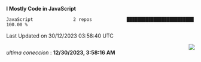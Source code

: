 
<!--START_SECTION:waka-->
**I Mostly Code in JavaScript** 

```text
JavaScript               2 repos             █████████████████████████   100.00 % 
```




 Last Updated on 30/12/2023 03:58:40 UTC
<!--END_SECTION:waka-->

<div style="display: flex; justify-content: space-between;">
 <p align="right"><i>ultima coneccion</i> : <b>12/30/2023, 3:58:16 AM</b></p> 
 <img src="https://img.shields.io/badge/GitHub%20Action%20Status-Online-brightgreen?style=flat&logo=githubactions&logoColor=%23ffffff&labelColor=%23181717&color=%232088FF" />
</div>

